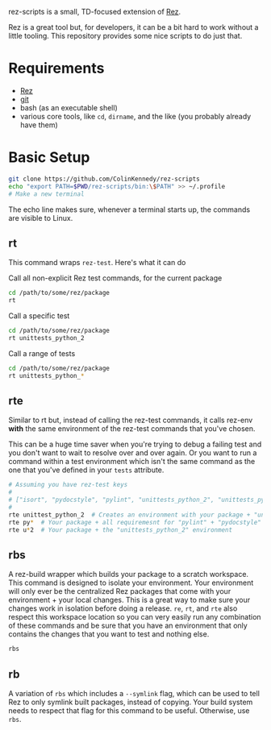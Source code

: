rez-scripts is a small, TD-focused extension of
[Rez](https://github.com/nerdvegas/rez).

Rez is a great tool but, for developers, it can be a bit hard to work
without a little tooling. This repository provides some nice scripts to
do just that.


# Requirements
- [Rez](https://github.com/nerdvegas/rez)
- [git](https://github.com/git/git)
- bash (as an executable shell)
- various core tools, like `cd`, `dirname`, and the like (you probably already have them)


# Basic Setup
```sh
git clone https://github.com/ColinKennedy/rez-scripts
echo "export PATH=$PWD/rez-scripts/bin:\$PATH" >> ~/.profile
# Make a new terminal
```

The echo line makes sure, whenever a terminal starts up, the commands
are visible to Linux.


## rt
This command wraps `rez-test`. Here's what it can do

Call all non-explicit Rez test commands, for the current package
```sh
cd /path/to/some/rez/package
rt
```

Call a specific test
```sh
cd /path/to/some/rez/package
rt unittests_python_2
```

Call a range of tests
```sh
cd /path/to/some/rez/package
rt unittests_python_*
```


## rte
Similar to rt but, instead of calling the rez-test commands, it calls
rez-env **with** the same environment of the rez-test commands that
you've chosen.

This can be a huge time saver when you're trying to debug a failing test
and you don't want to wait to resolve over and over again. Or you want
to run a command within a test environment which isn't the same command
as the one that you've defined in your ``tests`` attribute.

```sh
# Assuming you have rez-test keys
#
# ["isort", "pydocstyle", "pylint", "unittests_python_2", "unittests_python_3"]
#
rte unittest_python_2  # Creates an environment with your package + "unittest"
rte py*  # Your package + all requiremesnt for "pylint" + "pydocstyle" rez-tests
rte u*2  # Your package + the "unittests_python_2" environment
```


## rbs
A rez-build wrapper which builds your package to a scratch workspace.
This command is designed to isolate your environment. Your environment
will only ever be the centralized Rez packages that come with your
environment + your local changes. This is a great way to make sure your
changes work in isolation before doing a release. ``re``, ``rt``, and
``rte`` also respect this workspace location so you can very easily
run any combination of these commands and be sure that you have an
environment that only contains the changes that you want to test and
nothing else.

```sh
rbs
```


## rb
A variation of ``rbs`` which includes a ``--symlink`` flag, which can
be used to tell Rez to only symlink built packages, instead of copying.
Your build system needs to respect that flag for this command to be
useful. Otherwise, use ``rbs``.
